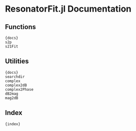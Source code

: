 # ResonatorFit.jl Documentation

## Functions
    {docs}
    s2p
    s21Fit
## Utilities
    {docs}
    searchdir
    complex
    complex2dB
    complex2Phase
    dB2mag
    mag2dB
## Index
    {index}
